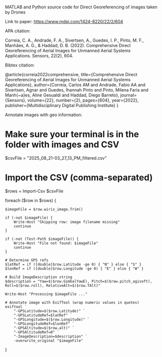 MATLAB and Python source code for Direct Georeferencing of images taken by Drones

Link to paper: https://www.mdpi.com/1424-8220/22/2/604

APA citation: 

Correia, C. A., Andrade, F. A., Sivertsen, A., Guedes, I. P., Pinto, M. F., Manhães, A. G., & Haddad, D. B. (2022). Comprehensive Direct Georeferencing of Aerial Images for Unmanned Aerial Systems Applications. Sensors, 22(2), 604.

Bibtex citation:

@article{correia2022comprehensive,
  title={Comprehensive Direct Georeferencing of Aerial Images for Unmanned Aerial Systems Applications},
  author={Correia, Carlos AM and Andrade, Fabio AA and Sivertsen, Agnar and Guedes, Ihannah Pinto and Pinto, Milena Faria and Manh{\~a}es, Aline Gesualdi and Haddad, Diego Barreto},
  journal={Sensors},
  volume={22},
  number={2},
  pages={604},
  year={2022},
  publisher={Multidisciplinary Digital Publishing Institute}
}



Annotate images with geo information:


# Make sure your terminal is in the folder with images and CSV
$csvFile = "2025_08_21-03_27_13_PM_filtered.csv"

# Import the CSV (comma-separated)
$rows = Import-Csv $csvFile

foreach ($row in $rows) {

    $imageFile = $row.wiris_image.Trim()
    
    if (-not $imageFile) {
        Write-Host "Skipping row: image filename missing"
        continue
    }
    
    if (-not (Test-Path $imageFile)) {
        Write-Host "File not found: $imageFile"
        continue
    }

    # Determine GPS refs
    $latRef = if ([double]$row.Latitude -ge 0) { "N" } else { "S" }
    $lonRef = if ([double]$row.Longitude -ge 0) { "E" } else { "W" }

    # Build ImageDescription string
    $description = "Yaw=$($row.GimbalYawE), Pitch=$($row.pitch_agisoft), Roll=$($row.roll), RelativeAlt=$($row.TAlt)"

    Write-Host "Processing $imageFile ..."

    # Annotate image with ExifTool (wrap numeric values in quotes)
    exiftool `
        "-GPSLatitude=$($row.Latitude)" `
        "-GPSLatitudeRef=$latRef" `
        "-GPSLongitude=$($row.Longitude)" `
        "-GPSLongitudeRef=$lonRef" `
        "-GPSAltitude=$($row.alt)" `
        "-GPSAltitudeRef=0" `
        "-ImageDescription=$description" `
        -overwrite_original "$imageFile"
}
